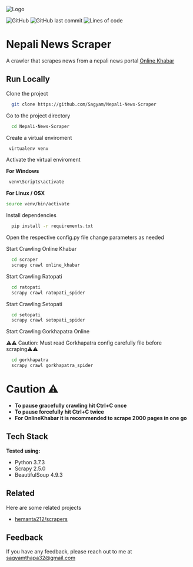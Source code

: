 ![Logo](https://www.cryt.ie/wp-content/uploads/sites/3/2020/03/scrapy-1024x411.png)

![GitHub](https://img.shields.io/github/license/sagyam/Nepali-News-Scraper?style=for-the-badge)
![GitHub last commit](https://img.shields.io/github/last-commit/Sagyam/Nepali-News-Scraper?style=for-the-badge)
![Lines of code](https://img.shields.io/tokei/lines/github/sagyam/Nepali-News-Scraper?style=for-the-badge)

# Nepali News Scraper

A crawler that scrapes news from a nepali news portal [Online Khabar](onlinekhabar.com)

## Run Locally

Clone the project

```bash
  git clone https://github.com/Sagyam/Nepali-News-Scraper
```

Go to the project directory

```bash
  cd Nepali-News-Scraper
```

Create a virtual enviroment

```bash
 virtualenv venv
```

Activate the virtual enviroment

**For Windows**

```bash
 venv\Scripts\activate
```

**For Linux / OSX**

```bash
source venv/bin/activate
```

Install dependencies

```bash
  pip install -r requirements.txt
```

Open the respective config.py file change parameters as needed

Start Crawling Online Khabar

```bash
  cd scraper
  scrapy crawl online_khabar
```

Start Crawling Ratopati

```bash
  cd ratopati
  scrapy crawl ratopati_spider
```

Start Crawling Setopati

```bash
  cd setopati
  scrapy crawl setopati_spider
```

Start Crawling Gorkhapatra Online

⚠️⚠️ Caution: Must read Gorkhapatra config carefully file before scraping⚠️⚠️

```bash
  cd gorkhapatra
  scrapy crawl gorkhapatra_spider
```

# Caution ⚠️

- **To pause gracefully crawling hit Ctrl+C once**
- **To pause forcefully hit Ctrl+C twice**
- **For OnlineKhabar it is recommended to scrape 2000 pages in one go**

## Tech Stack

**Tested using:**

- Python 3.7.3
- Scrapy 2.5.0
- BeautifulSoup 4.9.3

## Related

Here are some related projects

- [hemanta212/scrapers](https://github.com/hemanta212/scrapers)

## Feedback

If you have any feedback, please reach out to me at sagyamthapa32@gmail.com
